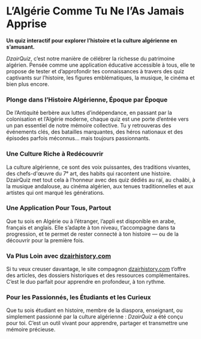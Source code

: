 <h1>L’Algérie Comme Tu Ne l’As Jamais Apprise</h1> <p><strong>Un quiz interactif pour explorer l’histoire et la culture algérienne en s’amusant.</strong></p> <p> <em>DzairQuiz</em>, c’est notre manière de célébrer la richesse du patrimoine algérien. Pensée comme une application éducative accessible à tous, elle te propose de tester et d’approfondir tes connaissances à travers des quiz captivants sur l’histoire, les figures emblématiques, la musique, le cinéma et bien plus encore. </p> <h3>Plonge dans l’Histoire Algérienne, Époque par Époque</h3> <p> De l’Antiquité berbère aux luttes d’indépendance, en passant par la colonisation et l’Algérie moderne, chaque quiz est une porte d’entrée vers un pan essentiel de notre mémoire collective. Tu y retrouveras des événements clés, des batailles marquantes, des héros nationaux et des épisodes parfois méconnus… mais toujours passionnants. </p> <h3>Une Culture Riche à Redécouvrir</h3> <p> La culture algérienne, ce sont des voix puissantes, des traditions vivantes, des chefs-d'œuvre du 7ᵉ art, des habits qui racontent une histoire. DzairQuiz met tout cela à l’honneur avec des quiz dédiés au raï, au chaâbi, à la musique andalouse, au cinéma algérien, aux tenues traditionnelles et aux artistes qui ont marqué les générations. </p> <h3>Une Application Pour Tous, Partout</h3> <p> Que tu sois en Algérie ou à l’étranger, l’appli est disponible en arabe, français et anglais. Elle s’adapte à ton niveau, t’accompagne dans ta progression, et te permet de rester connecté à ton histoire — ou de la découvrir pour la première fois. </p> <h3>Va Plus Loin avec <a href='https://dzairhistory.com' target='_blank' rel='noopener noreferrer'>dzairhistory.com</a></h3> <p> Si tu veux creuser davantage, le site compagnon <a href='https://dzairhistory.com' target='_blank' rel='noopener noreferrer'>dzairhistory.com</a> t’offre des articles, des dossiers historiques et des ressources complémentaires. C’est le duo parfait pour apprendre en profondeur, à ton rythme. </p> <h3>Pour les Passionnés, les Étudiants et les Curieux</h3> <p> Que tu sois étudiant en histoire, membre de la diaspora, enseignant, ou simplement passionné par la culture algérienne : <em>DzairQuiz</em> a été conçu pour toi. C’est un outil vivant pour apprendre, partager et transmettre une mémoire précieuse. </p>
